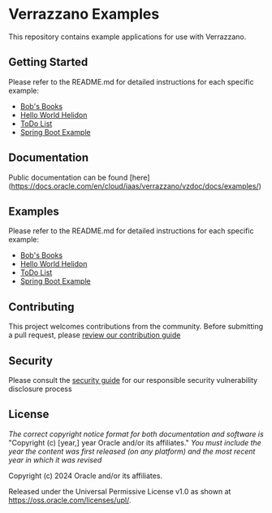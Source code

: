 # Verrazzano Examples

This repository contains example applications for use with Verrazzano.

## Getting Started

Please refer to the README.md for detailed instructions for each specific example:
* [Bob's Books](https://github.com/verrazzano/examples/blob/master/bobs-books/README.md)
* [Hello World Helidon](https://github.com/verrazzano/examples/blob/master/hello-helidon/README.md)
* [ToDo List](https://github.com/verrazzano/examples/blob/master/todo-list/README.md)
* [Spring Boot Example](https://github.com/verrazzano/examples/blob/master/springboot-app/README.md)

## Documentation

Public documentation can be found [here] (https://docs.oracle.com/en/cloud/iaas/verrazzano/vzdoc/docs/examples/)

## Examples

Please refer to the README.md for detailed instructions for each specific example:

* [Bob's Books](https://github.com/verrazzano/examples/blob/master/bobs-books/README.md)
* [Hello World Helidon](https://github.com/verrazzano/examples/blob/master/hello-helidon/README.md)
* [ToDo List](https://github.com/verrazzano/examples/blob/master/todo-list/README.md)
* [Spring Boot Example](https://github.com/verrazzano/examples/blob/master/springboot-app/README.md)

## Contributing

This project welcomes contributions from the community. Before submitting a pull request, please [review our contribution guide](./CONTRIBUTING.md)

## Security

Please consult the [security guide](./SECURITY.md) for our responsible security vulnerability disclosure process

## License

*The correct copyright notice format for both documentation and software is*
    "Copyright (c) [year,] year Oracle and/or its affiliates."
*You must include the year the content was first released (on any platform) and the most recent year in which it was revised*

Copyright (c) 2024 Oracle and/or its affiliates.

Released under the Universal Permissive License v1.0 as shown at
<https://oss.oracle.com/licenses/upl/>.

